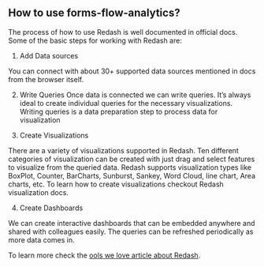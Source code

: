 ## How to use forms-flow-analytics?


The process of how to use Redash is well documented in official docs. Some of the basic steps for working with Redash are:

1. Add Data sources 

You can connect with about 30+ supported data sources mentioned in docs from the browser itself.

2. Write Queries
 Once data is connected we can write queries. It’s always ideal to create individual queries for the necessary visualizations. Writing queries is a data preparation step to process data for visualization
 
3. Create Visualizations 

There are a variety of visualizations supported in Redash. Ten different categories of visualization can be created with just drag and select features to visualize from the queried data. Redash supports visualization types like BoxPlot, Counter, BarCharts, Sunburst, Sankey, Word Cloud, line chart, Area charts, etc. To learn how to create visualizations checkout Redash visualization docs.

4. Create Dashboards

We can create interactive dashboards that can be embedded anywhere and shared with colleagues easily. The queries can be refreshed periodically as more data comes in.

To learn more check the [ools we love article about Redash](https://www.aot-technologies.com/tools-we-love-redash/).
